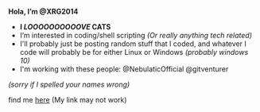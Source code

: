 **Hola, I’m @XRG2014**
- **I _LOOOOOOOOOOVE_ CATS**
- I’m interested in coding/shell scripting _(Or really anything tech related)_
- I'll probably just be posting random stuff that I coded, and whatever I code will probably be for either Linux or Windows _(probably windows 10)_
- I'm working with these people:
@NebulaticOfficial
@gitventurer

_(sorry if I spelled your names wrong)_

find me [here](https://xrg2014.github.io) (My link may not work)
<!---
XRG2014/XRG2014 is a ✨ special ✨ repository because its `README.md` (this file) appears on your GitHub profile.
You can click the Preview link to take a look at your changes.
--->

